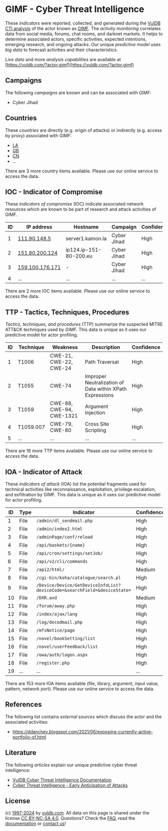 # GIMF - Cyber Threat Intelligence

These _indicators_ were reported, collected, and generated during the [VulDB CTI analysis](https://vuldb.com/?kb.cti) of the actor known as [GIMF](https://vuldb.com/?actor.gimf). The _activity monitoring_ correlates data from social media, forums, chat rooms, and darknet markets. It helps to determine associated actors, specific activities, expected intentions, emerging research, and ongoing attacks. Our unique _predictive model_ uses _big data_ to forecast activities and their characteristics.

_Live data_ and more _analysis capabilities_ are available at [https://vuldb.com/?actor.gimf](https://vuldb.com/?actor.gimf)

## Campaigns

The following _campaigns_ are known and can be associated with GIMF:

* Cyber Jihad

## Countries

These _countries_ are directly (e.g. origin of attacks) or indirectly (e.g. access by proxy) associated with GIMF:

* [LA](https://vuldb.com/?country.la)
* [GB](https://vuldb.com/?country.gb)
* [CN](https://vuldb.com/?country.cn)
* ...

There are 3 more country items available. Please use our online service to access the data.

## IOC - Indicator of Compromise

These _indicators of compromise_ (IOC) indicate associated network resources which are known to be part of research and attack activities of GIMF.

ID | IP address | Hostname | Campaign | Confidence
-- | ---------- | -------- | -------- | ----------
1 | [111.90.148.5](https://vuldb.com/?ip.111.90.148.5) | server1.kamon.la | Cyber Jihad | High
2 | [151.80.200.124](https://vuldb.com/?ip.151.80.200.124) | ip124.ip-151-80-200.eu | Cyber Jihad | High
3 | [159.100.176.171](https://vuldb.com/?ip.159.100.176.171) | - | Cyber Jihad | High
4 | ... | ... | ... | ...

There are 2 more IOC items available. Please use our online service to access the data.

## TTP - Tactics, Techniques, Procedures

_Tactics, techniques, and procedures_ (TTP) summarize the suspected MITRE ATT&CK techniques used by _GIMF_. This data is unique as it uses our predictive model for actor profiling.

ID | Technique | Weakness | Description | Confidence
-- | --------- | -------- | ----------- | ----------
1 | T1006 | CWE-21, CWE-22, CWE-24 | Path Traversal | High
2 | T1055 | CWE-74 | Improper Neutralization of Data within XPath Expressions | High
3 | T1059 | CWE-88, CWE-94, CWE-1321 | Argument Injection | High
4 | T1059.007 | CWE-79, CWE-80 | Cross Site Scripting | High
5 | ... | ... | ... | ...

There are 16 more TTP items available. Please use our online service to access the data.

## IOA - Indicator of Attack

These _indicators of attack_ (IOA) list the potential fragments used for technical activities like reconnaissance, exploitation, privilege escalation, and exfiltration by GIMF. This data is unique as it uses our predictive model for actor profiling.

ID | Type | Indicator | Confidence
-- | ---- | --------- | ----------
1 | File | `/admin/dl_sendmail.php` | High
2 | File | `/admin/index2.html` | High
3 | File | `/adminPage/conf/reload` | High
4 | File | `/api/baskets/{name}` | High
5 | File | `/api/cron/settings/setJob/` | High
6 | File | `/api/v2/cli/commands` | High
7 | File | `/api2/html/` | Medium
8 | File | `/cgi-bin/koha/catalogue/search.pl` | High
9 | File | `/Device/Device/GetDeviceInfoList?deviceCode=&searchField=&deviceState=` | High
10 | File | `/DXR.axd` | Medium
11 | File | `/forum/away.php` | High
12 | File | `/index/ajax/lang` | High
13 | File | `/log/decodmail.php` | High
14 | File | `/mfsNotice/page` | High
15 | File | `/novel/bookSetting/list` | High
16 | File | `/novel/userFeedback/list` | High
17 | File | `/owa/auth/logon.aspx` | High
18 | File | `/register.php` | High
19 | ... | ... | ...

There are 153 more IOA items available (file, library, argument, input value, pattern, network port). Please use our online service to access the data.

## References

The following list contains _external sources_ which discuss the actor and the associated activities:

* https://ddanchev.blogspot.com/2021/06/exposing-currently-active-portfolio-of.html

## Literature

The following _articles_ explain our unique predictive cyber threat intelligence:

* [VulDB Cyber Threat Intelligence Documentation](https://vuldb.com/?kb.cti)
* [Cyber Threat Intelligence - Early Anticipation of Attacks](https://www.scip.ch/en/?labs.20201022)

## License

(c) [1997-2024](https://vuldb.com/?kb.changelog) by [vuldb.com](https://vuldb.com/?kb.about). All data on this page is shared under the license [CC BY-NC-SA 4.0](https://creativecommons.org/licenses/by-nc-sa/4.0/). Questions? Check the [FAQ](https://vuldb.com/?kb.faq), read the [documentation](https://vuldb.com/?kb) or [contact us](https://vuldb.com/?contact)!
